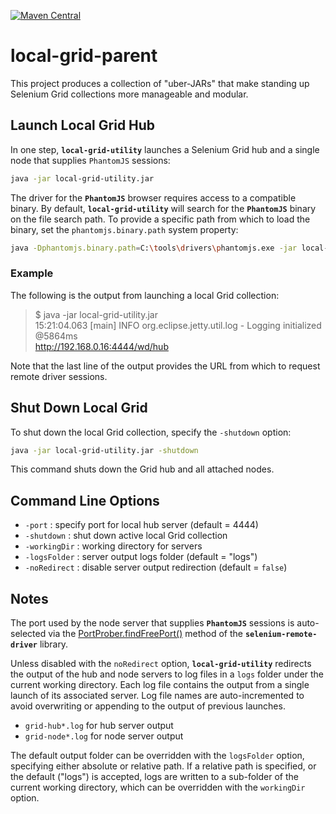 [![Maven Central](https://img.shields.io/maven-central/v/com.nordstrom.ui-tools/local-grid-parent.svg)](https://search.maven.org/search?q=g:com.nordstrom.ui-tools%20AND%20a:local-grid-parent&core=gav)

# local-grid-parent

This project produces a collection of "uber-JARs" that make standing up Selenium Grid collections more manageable and modular.

## Launch Local Grid Hub

In one step, **`local-grid-utility`** launches a Selenium Grid hub and a single node that supplies `PhantomJS` sessions:

```bash
java -jar local-grid-utility.jar
```

The driver for the **`PhantomJS`** browser requires access to a compatible binary. By default, **`local-grid-utility`** will search for the **`PhantomJS`** binary on the file search path. To provide a specific path from which to load the binary, set the `phantomjs.binary.path` system property:

```bash
java -Dphantomjs.binary.path=C:\tools\drivers\phantomjs.exe -jar local-grid-utility.jar
```

### Example

The following is the output from launching a local Grid collection:

> $ java -jar local-grid-utility.jar  
> 15:21:04.063 [main] INFO  org.eclipse.jetty.util.log - Logging initialized @5864ms  
> http://192.168.0.16:4444/wd/hub

Note that the last line of the output provides the URL from which to request remote driver sessions.

## Shut Down Local Grid

To shut down the local Grid collection, specify the `-shutdown` option:

```bash
java -jar local-grid-utility.jar -shutdown
```

This command shuts down the Grid hub and all attached nodes.

## Command Line Options

* `-port` : specify port for local hub server (default = 4444)
* `-shutdown` : shut down active local Grid collection
* `-workingDir` : working directory for servers
* `-logsFolder` : server output logs folder (default = "logs")
* `-noRedirect` : disable server output redirection (default = `false`)

## Notes

The port used by the node server that supplies **`PhantomJS`** sessions is auto-selected via the [PortProber.findFreePort()](https://seleniumhq.github.io/selenium/docs/api/java/org/openqa/selenium/net/PortProber.html#findFreePort--) method of the **`selenium-remote-driver`** library.

Unless disabled with the `noRedirect` option, **`local-grid-utility`** redirects the output of the hub and node servers to log files in a `logs` folder under the current working directory. Each log file contains the output from a single launch of its associated server. Log file names are auto-incremented to avoid overwriting or appending to the output of previous launches.

* `grid-hub*.log` for hub server output
* `grid-node*.log` for node server output

The default output folder can be overridden with the `logsFolder` option, specifying either absolute or relative path. If a relative path is specified, or the default ("logs") is accepted, logs are written to a sub-folder of the current working directory, which can be overridden with the `workingDir` option.
